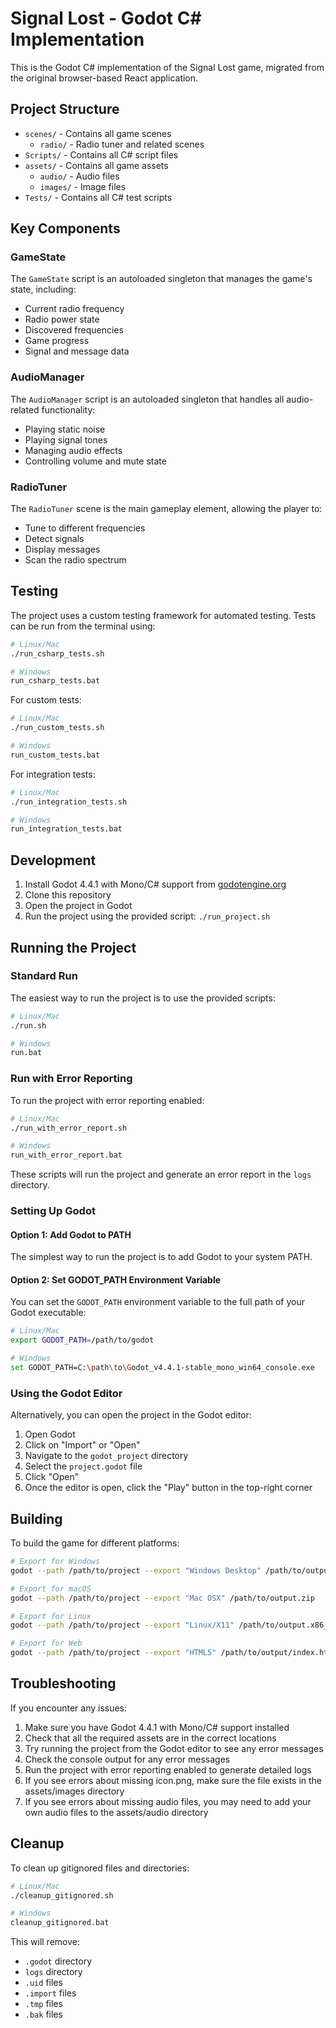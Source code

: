 # Signal Lost - Godot C# Implementation

This is the Godot C# implementation of the Signal Lost game, migrated from the original browser-based React application.

## Project Structure

- `scenes/` - Contains all game scenes
  - `radio/` - Radio tuner and related scenes
- `Scripts/` - Contains all C# script files
- `assets/` - Contains all game assets
  - `audio/` - Audio files
  - `images/` - Image files
- `Tests/` - Contains all C# test scripts

## Key Components

### GameState

The `GameState` script is an autoloaded singleton that manages the game's state, including:

- Current radio frequency
- Radio power state
- Discovered frequencies
- Game progress
- Signal and message data

### AudioManager

The `AudioManager` script is an autoloaded singleton that handles all audio-related functionality:

- Playing static noise
- Playing signal tones
- Managing audio effects
- Controlling volume and mute state

### RadioTuner

The `RadioTuner` scene is the main gameplay element, allowing the player to:

- Tune to different frequencies
- Detect signals
- Display messages
- Scan the radio spectrum

## Testing

The project uses a custom testing framework for automated testing. Tests can be run from the terminal using:

```bash
# Linux/Mac
./run_csharp_tests.sh

# Windows
run_csharp_tests.bat
```

For custom tests:

```bash
# Linux/Mac
./run_custom_tests.sh

# Windows
run_custom_tests.bat
```

For integration tests:

```bash
# Linux/Mac
./run_integration_tests.sh

# Windows
run_integration_tests.bat
```

## Development

1. Install Godot 4.4.1 with Mono/C# support from [godotengine.org](https://godotengine.org/download)
2. Clone this repository
3. Open the project in Godot
4. Run the project using the provided script: `./run_project.sh`

## Running the Project

### Standard Run

The easiest way to run the project is to use the provided scripts:

```bash
# Linux/Mac
./run.sh

# Windows
run.bat
```

### Run with Error Reporting

To run the project with error reporting enabled:

```bash
# Linux/Mac
./run_with_error_report.sh

# Windows
run_with_error_report.bat
```

These scripts will run the project and generate an error report in the `logs` directory.

### Setting Up Godot

#### Option 1: Add Godot to PATH

The simplest way to run the project is to add Godot to your system PATH.

#### Option 2: Set GODOT_PATH Environment Variable

You can set the `GODOT_PATH` environment variable to the full path of your Godot executable:

```bash
# Linux/Mac
export GODOT_PATH=/path/to/godot

# Windows
set GODOT_PATH=C:\path\to\Godot_v4.4.1-stable_mono_win64_console.exe
```

### Using the Godot Editor

Alternatively, you can open the project in the Godot editor:

1. Open Godot
2. Click on "Import" or "Open"
3. Navigate to the `godot_project` directory
4. Select the `project.godot` file
5. Click "Open"
6. Once the editor is open, click the "Play" button in the top-right corner

## Building

To build the game for different platforms:

```bash
# Export for Windows
godot --path /path/to/project --export "Windows Desktop" /path/to/output.exe

# Export for macOS
godot --path /path/to/project --export "Mac OSX" /path/to/output.zip

# Export for Linux
godot --path /path/to/project --export "Linux/X11" /path/to/output.x86_64

# Export for Web
godot --path /path/to/project --export "HTML5" /path/to/output/index.html
```

## Troubleshooting

If you encounter any issues:

1. Make sure you have Godot 4.4.1 with Mono/C# support installed
2. Check that all the required assets are in the correct locations
3. Try running the project from the Godot editor to see any error messages
4. Check the console output for any error messages
5. Run the project with error reporting enabled to generate detailed logs
6. If you see errors about missing icon.png, make sure the file exists in the assets/images directory
7. If you see errors about missing audio files, you may need to add your own audio files to the assets/audio directory

## Cleanup

To clean up gitignored files and directories:

```bash
# Linux/Mac
./cleanup_gitignored.sh

# Windows
cleanup_gitignored.bat
```

This will remove:
- `.godot` directory
- `logs` directory
- `.uid` files
- `.import` files
- `.tmp` files
- `.bak` files

